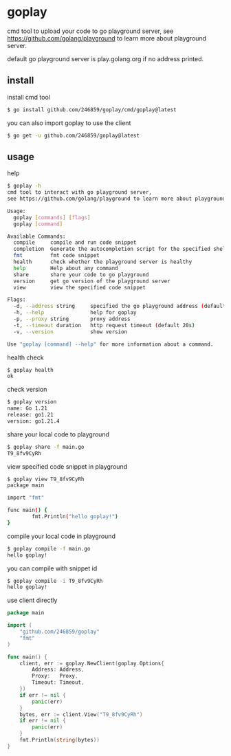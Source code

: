 # goplay
cmd tool to upload your code to go playground server, see https://github.com/golang/playground to learn more about playground server.

default go playground server is play.golang.org if no address printed. 

## install
install cmd tool
```bash
$ go install github.com/246859/goplay/cmd/goplay@latest
```
you can also import goplay to use the client
```bash
$ go get -u github.com/246859/goplay@latest
```

## usage

help
```bash
$ goplay -h
cmd tool to interact with go playground server,
see https://github.com/golang/playground to learn more about playground server.

Usage:
  goplay [commands] [flags]
  goplay [command]

Available Commands:
  compile     compile and run code snippet
  completion  Generate the autocompletion script for the specified shell
  fmt         fmt code snippet
  health      check whether the playground server is healthy
  help        Help about any command
  share       share your code to go playground
  version     get go version of the playground server
  view        view the specified code snippet

Flags:
  -d, --address string     specified the go playground address (default "https://play.golang.org")
  -h, --help               help for goplay
  -p, --proxy string       proxy address
  -t, --timeout duration   http request timeout (default 20s)
  -v, --version            show version

Use "goplay [command] --help" for more information about a command.
```

health check
```bash
$ goplay health
ok
```

check version
```bash
$ goplay version
name: Go 1.21
release: go1.21
version: go1.21.4
```

share your local code to playground
```bash
$ goplay share -f main.go
T9_8fv9CyRh
```

view specified code snippet in playground
```bash
$ goplay view T9_8fv9CyRh
package main

import "fmt"

func main() {
        fmt.Println("hello goplay!")
}
```

compile your local code in playground
```bash
$ goplay compile -f main.go
hello goplay!
```

you can compile with snippet id
```bash
$ goplay compile -i T9_8fv9CyRh
hello goplay!
```

use client directly
```go
package main

import (
	"github.com/246859/goplay"
	"fmt"
)

func main() {
	client, err := goplay.NewClient(goplay.Options{
		Address: Address,
		Proxy:   Proxy,
		Timeout: Timeout,
	})
	if err != nil {
		panic(err)
	}
	bytes, err := client.View("T9_8fv9CyRh")
	if err != nil {
		panic(err)
	}
	fmt.Println(string(bytes))
}

```